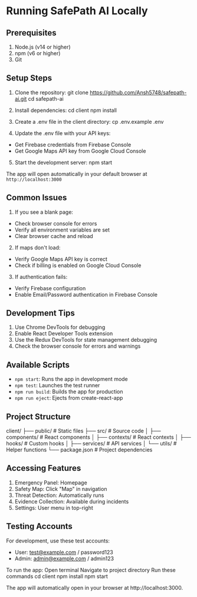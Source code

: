 # Running SafePath AI Locally

## Prerequisites
1. Node.js (v14 or higher)
2. npm (v6 or higher)
3. Git

## Setup Steps

1. Clone the repository:
git clone https://github.com/Ansh5748/safepath-ai.git
cd safepath-ai

2. Install dependencies:
cd client
npm install

3. Create a .env file in the client directory:
cp .env.example .env


4. Update the .env file with your API keys:
- Get Firebase credentials from Firebase Console
- Get Google Maps API key from Google Cloud Console

5. Start the development server:
npm start


The app will open automatically in your default browser at `http://localhost:3000`

## Common Issues

1. If you see a blank page:
- Check browser console for errors
- Verify all environment variables are set
- Clear browser cache and reload

2. If maps don't load:
- Verify Google Maps API key is correct
- Check if billing is enabled on Google Cloud Console

3. If authentication fails:
- Verify Firebase configuration
- Enable Email/Password authentication in Firebase Console

## Development Tips

1. Use Chrome DevTools for debugging
2. Enable React Developer Tools extension
3. Use the Redux DevTools for state management debugging
4. Check the browser console for errors and warnings

## Available Scripts

- `npm start`: Runs the app in development mode
- `npm test`: Launches the test runner
- `npm run build`: Builds the app for production
- `npm run eject`: Ejects from create-react-app

## Project Structure
client/
├── public/ # Static files
├── src/ # Source code
│ ├── components/ # React components
│ ├── contexts/ # React contexts
│ ├── hooks/ # Custom hooks
│ ├── services/ # API services
│ └── utils/ # Helper functions
└── package.json # Project dependencies


## Accessing Features

1. Emergency Panel: Homepage
2. Safety Map: Click "Map" in navigation
3. Threat Detection: Automatically runs
4. Evidence Collection: Available during incidents
5. Settings: User menu in top-right

## Testing Accounts

For development, use these test accounts:
- User: test@example.com / password123
- Admin: admin@example.com / admin123

To run the app:
Open terminal
Navigate to project directory
Run these commands
cd client
npm install
npm start

The app will automatically open in your browser at http://localhost:3000.